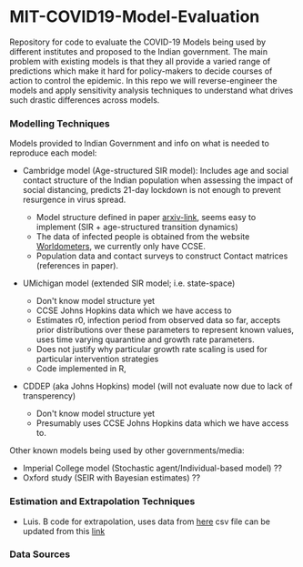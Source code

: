 # MIT-COVID19-Model-Evaluation

Repository for code to evaluate the COVID-19 Models being used by different institutes and proposed to the Indian government. The main problem with existing models is that they all provide a varied range of predictions which make it hard for policy-makers to decide courses of action to control the epidemic. In this repo we will reverse-engineer the models and apply sensitivity analysis techniques to understand what drives such drastic differences across models.

### Modelling Techniques
Models provided to Indian Government and info on what is needed to reproduce each model:   
* Cambridge model (Age-structured SIR model): Includes age and social contact structure of the Indian population when assessing the impact of social distancing, predicts 21-day lockdown is not enough to prevent resurgence in virus spread.  
  * Model structure defined in paper [arxiv-link](https://arxiv.org/pdf/2003.12055.pdf), seems easy to implement (SIR + age-structured transition dynamics)
  * The data of infected people is obtained from the website [Worldometers](https://www.worldometers.info/coronavirus/), we currently only have CCSE.
  * Population data and contact surveys to construct Contact matrices (references in paper).
  
* UMichigan model (extended SIR model; i.e. state-space)
  * Don't know model structure yet
  * CCSE Johns Hopkins data which we have access to
  * Estimates r0, infection period from observed data so far, accepts prior distributions over these parameters to represent known values, uses time varying quarantine and growth rate parameters. 
  * Does not justify why particular growth rate scaling is used for particular intervention strategies
  * Code implemented in R, 

* CDDEP (aka Johns Hopkins) model (will not evaluate now due to lack of transperency)
  * Don't know model structure yet
  * Presumably uses CCSE Johns Hopkins data which we have access to.

Other known models being used by other governments/media:
 * Imperial College model (Stochastic agent/Individual-based model) ??
 * Oxford study (SEIR with Bayesian estimates) ??

### Estimation and Extrapolation Techniques
* Luis. B code for extrapolation, uses data from [here](https://hgis.uw.edu/virus/) csv file can be updated from this [link](https://github.com/jakobzhao/virus/blob/master/assets/virus.csv)

### Data Sources

